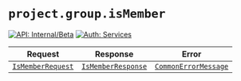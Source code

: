 # `project.group.isMember`

[![API: Internal/Beta](https://img.shields.io/static/v1?label=API&message=Internal/Beta&color=red&style=flat-square)](/docs/developer-guide/core/api-conventions.md)
[![Auth: Services](https://img.shields.io/static/v1?label=Auth&message=Services&color=informational&style=flat-square)](/docs/developer-guide/core/types.md#role)



| Request | Response | Error |
|---------|----------|-------|
|<code><a href='#ismemberrequest'>IsMemberRequest</a></code>|<code><a href='#ismemberresponse'>IsMemberResponse</a></code>|<code><a href='/docs/reference/dk.sdu.cloud.CommonErrorMessage.md'>CommonErrorMessage</a></code>|


